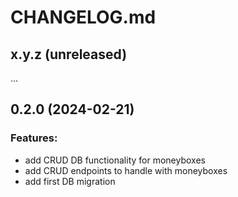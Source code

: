 # CHANGELOG.md

## x.y.z (unreleased)

...

## 0.2.0 (2024-02-21)

### Features:

- add CRUD DB functionality for moneyboxes
- add CRUD endpoints to handle with moneyboxes
- add first DB migration
